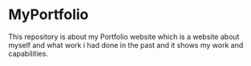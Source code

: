 # MyPortfolio

This repository is about my Portfolio website which is a website about myself and what work i had done in the past and it shows my work and capabilities.

